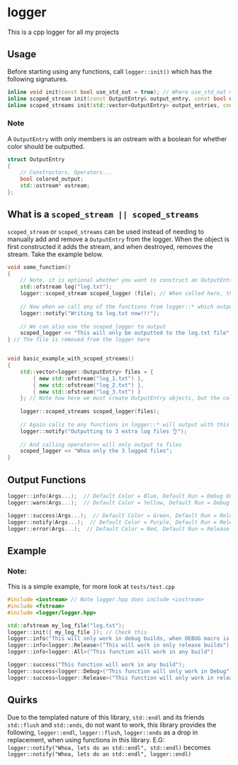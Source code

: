 # logger

This is a cpp logger for all my projects

## Usage

Before starting using any functions, call `logger::init()` which has the following signatures.

```c++
inline void init(const bool use_std_out = true); // Where use_std_out means init logger with one ostream output of std::cout
inline scoped_stream init(const OutputEntry& output_entry, const bool use_std_out) // Where use_std_out is same as before, and OutputEntry is an extra output stream to add to logger
inline scoped_streams init(std::vector<OutputEntry> output_entries, const bool use_std_out) // Where use_std_out is same as before, and there is a vector of OutputEntries
```

### Note

A `OutputEntry` with only members is an ostream with a boolean for whether color should be outputted.

```c++
struct OutputEntry
{
	// Constructors, Operators...
	bool colored_output;
	std::ostream* ostream;
};
```

## What is a `scoped_stream || scoped_streams`

`scoped_stream` or `scoped_streams` can be used instead of needing to manually add and remove a `OutputEntry` from the logger. When the object is first constructed it adds the stream, and when destroyed, removes the stream. Take the example below.
```c++
void some_function()
{
	// Note, it is optional whether you want to construct an OutputEntry, as just passing ostream and / or the bool, will construct it for you anyway.
	std::ofstream log("log.txt");
	logger::scoped_stream scoped_logger (file); // When called here, the ofstream is added to the logger
	
	// Now when we call any of the functions from logger::* which output, it will write to the file as well
	logger::notify("Writing to log.txt now!!!");
	
	// We can also use the scoped_logger to output
	scoped_logger << "This will only be outputted to the log.txt file";
} // The file is removed from the logger here


void basic_example_with_scoped_streams() 
{
	std::vector<logger::OutputEntry> files = {
		{ new std::ofstream("log_1.txt") },
		{ new std::ofstream("log_2.txt") },
		{ new std::ofstream("log_3.txt") }
	}; // Note how here we must create OutputEntry objects, but the coloured output field is still optional
	
	logger::scoped_streams scoped_logger(files);
	
	// Again calls to any functions in logger::* will output with this file as well
	logger::notify("Outputting to 3 extra log files 👌");
	
	// And calling operator<< will only output to files
	scoped_logger << "Whoa only the 3 logged files";
}
```

## Output Functions

```c++
logger::info(Args...);  // Default Color = Blue, Default Run = Debug Only
logger::warn(Args...);  // Default Color = Yellow, Default Run = Debug Only

logger::success(Args...);  // Default Color = Green, Default Run = Release And Debug ( All )
logger::notify(Args...);  // Default Color = Purple, Default Run = Release And Debug ( All )
logger::error(Args...);  // Default Color = Red, Default Run = Release And Debug ( All )
```

## Example

### Note:

This is a simple example, for more look at `tests/test.cpp`

```c++
#include <iostream> // Note logger.hpp does include <iostream>
#include <fstream>
#include <logger/logger.hpp>

std::ofstream my_log_file("log.txt");
logger::init({ my_log_file }); // Check this
logger::info("This will only work in debug builds, when DEBUG macro is defined");
logger::info<logger::Release>("This will work in only release builds");
logger::info<logger::All>("This function will work in any build")

logger::success("This function will work in any build");
logger::success<logger::Debug>("This function will only work in Debug");
logger::success<logger::Release>("This function will only work in release");
```

## Quirks

Due to the templated nature of this library, `std::endl` and its friends `std::flush` and `std::ends`, do not want to
work, this library provides the following, `logger::endl`, `logger::flush`, `logger::ends` as a drop in replacement,
when using functions in this library. E.G: `logger::notify("Whoa, lets do an std::endl", std::endl)`
becomes `logger::notify("Whoa, lets do an std::endl", logger::endl)` 
